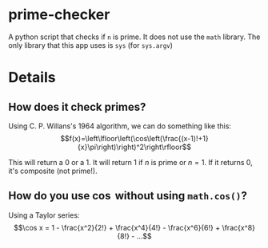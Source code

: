 # prime-checker
A python script that checks if `n` is prime. It does not use the `math` library.
The only library that this app uses is `sys` (for `sys.argv`)


# Details

## How does it check primes?
Using C. P. Willans's 1964 algorithm, we can do something like this:
$$f(x)=\left\lfloor\left(\cos\left(\frac{(x-1)!+1}{x}\pi\right)\right)^2\right\rfloor$$

This will return a $0$ or a $1$. It will return $1$ if $n$ is prime or $n=1$. If it returns $0$, it's composite (not prime!).

## How do you use $\cos$ without using `math.cos()`?
Using a Taylor series:
$$\cos x = 1 - \frac{x^2}{2!} + \frac{x^4}{4!} - \frac{x^6}{6!} + \frac{x^8}{8!} - ...$$
